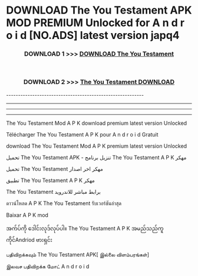 # DOWNLOAD The You Testament  APK MOD PREMIUM Unlocked for A n d r o i d [NO.ADS] latest version japq4 



<div align="center">

<h3>DOWNLOAD 1 >>> <a href="https://getmod2.web.app/?judul=The You Testament ">DOWNLOAD The You Testament </a></h3><br>

<h3>DOWNLOAD 2 >>> <a href="https://getmod2.web.app/?judul=The You Testament ">The You Testament  DOWNLOAD </a></h3>

</div>
----------------------------------------------------------

----------------------------------------------------------

----------------------------------------------------------

----------------------------------------------------------

The You Testament  Mod A P K download premium latest version Unlocked

Télécharger The You Testament  A P K pour A n d r o i d Gratuit

download The You Testament  Mod A P K premium latest version Unlocked

تحميل The You Testament  APK - تنزيل برنامج The You Testament  A P K مهكر

تحميل The You Testament  مهكر اخر اصدار

تطبيق The You Testament  A P K مهكر

The You Testament  برابط مباشر للاندرويد

ดาวน์โหลด A P K The You Testament  รับเวอร์ชันล่าสุด

Baixar A P K mod

အက်ပ်ကို ဒေါင်းလုဒ်လုပ်ပါ။ The You Testament  A P K အမည်သည်ကူကိုင်Andriod ဗားရှင်း

பதிவிறக்கவும் The You Testament  APK[ இல்லை விளம்பரங்கள்] 
 
இலவச பதிவிறக்க மோட் A n d r o i d



